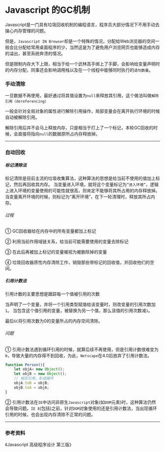 # Javascript 的GC机制
Javascript是一门具有垃圾回收机制的编程语言，程序员大部分情况下不用手动去操心内存管理的问题。

但是，`Javascript IN Browser`却是一个特殊的情况，分配给Web浏览器的空间一般会比分配给常用桌面程序的少，当然这是为了避免用户浏览网页也能够造成内存的溢出，甚至系统奔溃的情况。

但是限制内存大下上限，相当于给一个武林高手绑上了手脚，会影响给变量声明时的内存分配，同事还会影响调用栈以及在一个线程中能够同时执行的`语句数量`。

### 手动清除
一旦数据不再使用，最好通过将其值设置为`null`来释放其引用，这个做法叫做`解除引用（dereferencing）`

一般会针对全局对象的属性进行解除引用操作，局部变量会在离开执行环境的时候自动被解除引用。

解除引用后并不会马上释放内存，只是相当于打上了一个标记，本轮GC回收的时候，会直接将指向`null`的数据原所占内存释放掉。

___
### 自动回收
##### 标记清除法
标记清除是目前主流的垃圾收集算法，这种算法的思想是给当前不使用的值加上标记，然后再回收其内存。
当变量进入环境，就将这个变量标记为`“进入环境”`，逻辑上进入环境的变量使用的可能性就很高，则肯定不能够将其所占用的内存释放掉。当变量离开环境的时候，则标记为“离开环境”，在下一轮清理时，释放其所占内存。
###### 过程
① GC回收器给在内存中的所有变量都加上标记

② 利用当前作用域链关系，给当前可能需要使用的变量去除标记

③ 在此后再被加上标记的变量被视为被删除掉的变量

④  垃圾回收器质性内存清除工作，销毁那些带标记的回收值，并回收他们的空间。
#####  引用计数法
引用计数的主要思想是跟踪每一个值被引用的次数

当声明了一个变量，并将一个引用类型赋值给该变量时，则改变量的引用次数加`1`。
当包含这个值引用的变量，被替换为另一个值，那么该值的引用次数减`1`。

最后`GC`将引用次数为0的变量所占的内存空间清除。

###### 问题
① 引用计数法遇到循环引用的时候，就算后续不再使用，但是引用计数很难变为`0`，导致大量的内存得不到回收，为此，`Netscape`在4.0后放弃了引用计数法。
```js
function Person(){
    let objA= new Object();
    let objB = new Object();
    // 相互引用，形成循环
    objA.toB = objB;   
    objB.toA = objA;
}
```
② 引用计数法在`IE`中访问非原生`Javascript`对象(如`DOM`元素)时，这种算法仍然会导致问题。`IE 8`(包括)之前，针对`DOM`对象使用的还是引用计数法，当出现循环引用的时候，也会出现内存清除不正常的问题。

___
### 参考资料
《Javascript 高级程序设计 第三版》